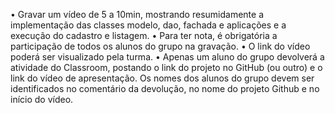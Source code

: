 •	Gravar um vídeo de 5 a 10min, mostrando resumidamente a implementação das classes modelo, dao, fachada e aplicações e a execução do cadastro e listagem. 
•	Para ter nota, é obrigatória a participação de todos os alunos do grupo na gravação. 
•	O link do vídeo poderá ser visualizado pela turma.
•	Apenas um aluno do grupo devolverá a atividade do Classroom, postando o link do projeto no GitHub (ou outro) e o link do vídeo de apresentação. Os nomes dos alunos do grupo devem ser identificados no comentário da devolução, no nome do projeto Github e no início do vídeo.
